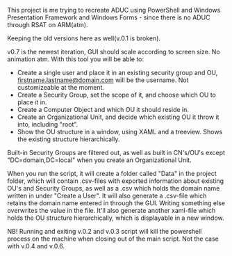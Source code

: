 This project is me trying to recreate ADUC using PowerShell and Windows Presentation Framework and Windows Forms - since there is no ADUC through RSAT on ARM(atm).

Keeping the old versions here as well(v.0.1 is broken).

v0.7 is the newest iteration, GUI should scale according to screen size. No animation atm.
With this tool you will be able to:

- Create a single user and place it in an existing security group and OU, firstname.lastname@domain.com will be the username. Not customizeable at the moment.
- Create a Security Group, set the scope of it, and choose which OU to place it in.
- Create a Computer Object and which OU it should reside in.
- Create an Organizational Unit, and decide which existing OU it throw it into, including "root".
- Show the OU structure in a window, using XAML and a treeview. Shows the existing structure hierarchically.

Built-in Security Groups are filtered out, as well as built in CN's/OU's except "DC=domain,DC=local" when you create an Organizational Unit.

When you run the script, it will create a folder called "Data" in the project folder, which will contain .csv-files with exported information about existing OU's and Security Groups, as well as a .csv which holds the domain name written in under "Create a User".
It will also generate a .csv-file which retains the domain name entered in through the GUI. Writing something else overwrites the value in the file.
It'll also generate another xaml-file which holds the OU structure hierarchically, which is displayable in a new window.

NB! Running and exiting v.0.2 and v.0.3 script will kill the powershell process on the machine when closing out of the main script.
Not the case with v.0.4 and v.0.6.
